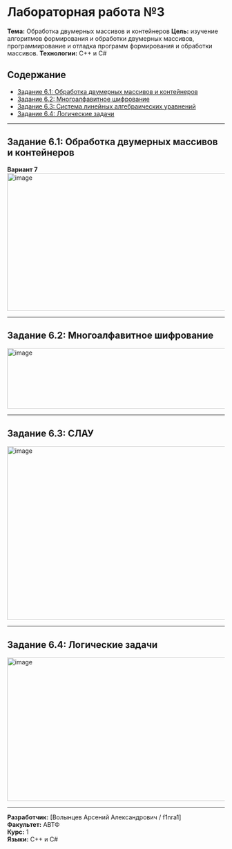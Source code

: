 # Лабораторная работа №3

**Тема:** Обработка двумерных массивов и контейнеров
**Цель:** изучение алгоритмов формирования и обработки двумерных массивов, программирование и отладка программ формирования и обработки массивов.
**Технологии:** C++ и C#  

## Содержание

- [Задание 6.1: Обработка двумерных массивов и контейнеров](#задание-61-обработка-двумерных-массивов-и-контейнеров)
- [Задание 6.2: Многоалфавитное шифрование](#задание-62-многоалфавитное-шифрование)
- [Задание 6.3: Система линейных алгебраических уравнений](#задание-63-слау)
- [Задание 6.4: Логические задачи](#задание-64-логические-задачи)

---

## Задание 6.1: Обработка двумерных массивов и контейнеров

**Вариант 7**
<img width="596" height="319" alt="image" src="https://github.com/user-attachments/assets/55bb3bf5-2d54-41a5-9610-2aae56421590" />

---

## Задание 6.2: Многоалфавитное шифрование

<img width="600" height="140" alt="image" src="https://github.com/user-attachments/assets/ca3e409d-65c7-48db-a843-527d313beb5d" />


---

## Задание 6.3: СЛАУ

<img width="591" height="402" alt="image" src="https://github.com/user-attachments/assets/2d004db6-bd98-4c2d-bbd5-e53e8b24924d" />


---

## Задание 6.4: Логические задачи

<img width="592" height="332" alt="image" src="https://github.com/user-attachments/assets/80f31060-aada-454a-a0aa-636d63a7ed8b" />

---

**Разработчик:** [Волынцев Арсений Александрович / f1nra1]  
**Факультет:** АВТФ  
**Курс:** 1  
**Языки:** C++ и C#
